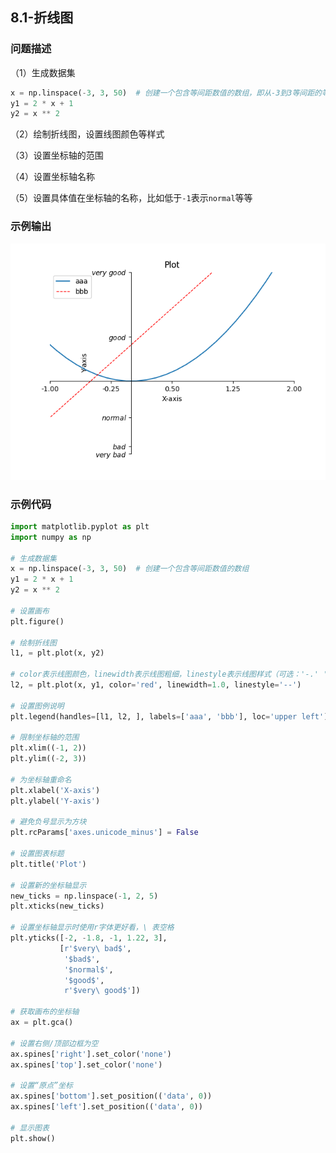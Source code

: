 ## 8.1-折线图

### 问题描述

（1）生成数据集

```python
x = np.linspace(-3, 3, 50)  # 创建一个包含等间距数值的数组，即从-3到3等间距的等差数列
y1 = 2 * x + 1
y2 = x ** 2
```

（2）绘制折线图，设置线图颜色等样式

（3）设置坐标轴的范围

（4）设置坐标轴名称

（5）设置具体值在坐标轴的名称，比如低于`-1`表示`normal`等等

### 示例输出

<img src="https://github.com/jm199504/Python-Exercises/blob/master/8-%E7%BB%98%E5%88%B6%E5%9B%BE%E8%A1%A8%EF%BC%88matplotlib%EF%BC%89/8.1-%E6%8A%98%E7%BA%BF%E5%9B%BE/Figure_1.png?raw=true" style="zoom:80%;" />

### 示例代码

```python
import matplotlib.pyplot as plt
import numpy as np

# 生成数据集
x = np.linspace(-3, 3, 50)  # 创建一个包含等间距数值的数组
y1 = 2 * x + 1
y2 = x ** 2

# 设置画布
plt.figure()

# 绘制折线图
l1, = plt.plot(x, y2)

# color表示线图颜色，linewidth表示线图粗细，linestyle表示线图样式（可选：'-.' ':'）
l2, = plt.plot(x, y1, color='red', linewidth=1.0, linestyle='--')

# 设置图例说明
plt.legend(handles=[l1, l2, ], labels=['aaa', 'bbb'], loc='upper left')

# 限制坐标轴的范围
plt.xlim((-1, 2))
plt.ylim((-2, 3))

# 为坐标轴重命名
plt.xlabel('X-axis')
plt.ylabel('Y-axis')

# 避免负号显示为方块
plt.rcParams['axes.unicode_minus'] = False

# 设置图表标题
plt.title('Plot')

# 设置新的坐标轴显示
new_ticks = np.linspace(-1, 2, 5)
plt.xticks(new_ticks)

# 设置坐标轴显示时使用r字体更好看，\ 表空格
plt.yticks([-2, -1.8, -1, 1.22, 3],
           [r'$very\ bad$',
            '$bad$',
            '$normal$',
            '$good$',
            r'$very\ good$'])

# 获取画布的坐标轴
ax = plt.gca()

# 设置右侧/顶部边框为空
ax.spines['right'].set_color('none')
ax.spines['top'].set_color('none')

# 设置“原点”坐标
ax.spines['bottom'].set_position(('data', 0))
ax.spines['left'].set_position(('data', 0))

# 显示图表
plt.show()
```